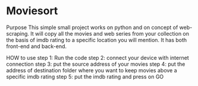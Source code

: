 # Moviesort
Purpose
This simple small project works on python and on concept of web-scraping. It will copy all the movies and web series from your collection on the basis of imdb
rating to a specific location you will mention. It has both front-end and back-end.

HOW to use
step 1: Run the code
step 2: connect your device with internet connection
step 3: put the source address of your movies
step 4: put the address of destination folder where you want to keep movies above a specific imdb rating
step 5: put the imdb rating and press on GO
